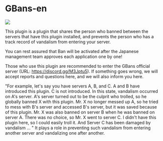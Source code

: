 # GBans-en
[![](https://poggit.pmmp.io/shield.state/gbans-english)](https://poggit.pmmp.io/p/gbans-english)

This plugin is a plugin that shares the person who banned between the servers that have this plugin installed, and prevents the person who has a track record of vandalism from entering your server.

You can rest assured that Ban will be activated after the Japanese management team approves each application one by one!

Those who use this plugin are recommended to enter the GBans official server (URL: https://discord.gg/M3Jptu5).  If something goes wrong, we will accept reports and questions here, and we will also inform you here.

 "For example, let's say you have servers A, B, and C.
 A and B have introduced this plugin.
 C is not introduced.
 In this state, vandalism occurred on A's server.
 A's server turned out to be the culprit who trolled, so he globally banned X with this plugin.
 Mr. X no longer messed up A, so he tried to mess with B's server and accessed B's server, but it was saved because of this plugin.  Mr. X was also banned on server B when he was banned on server A.
 There was no choice, so Mr. X went to server C.
 I didn't have this plugin here, so I could easily troll it.
 And Server C has been damaged by vandalism ... "
 It plays a role in preventing such vandalism from entering another server and vandalizing one after another.

